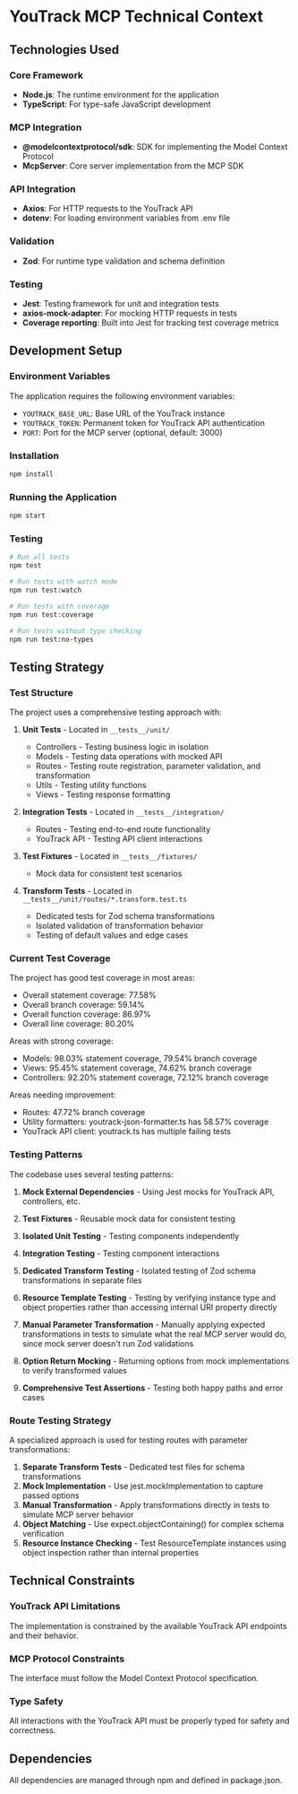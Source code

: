 # YouTrack MCP Technical Context

## Technologies Used

### Core Framework
- **Node.js**: The runtime environment for the application
- **TypeScript**: For type-safe JavaScript development

### MCP Integration
- **@modelcontextprotocol/sdk**: SDK for implementing the Model Context Protocol
- **McpServer**: Core server implementation from the MCP SDK

### API Integration
- **Axios**: For HTTP requests to the YouTrack API
- **dotenv**: For loading environment variables from .env file

### Validation
- **Zod**: For runtime type validation and schema definition

### Testing
- **Jest**: Testing framework for unit and integration tests
- **axios-mock-adapter**: For mocking HTTP requests in tests
- **Coverage reporting**: Built into Jest for tracking test coverage metrics

## Development Setup

### Environment Variables
The application requires the following environment variables:
- `YOUTRACK_BASE_URL`: Base URL of the YouTrack instance
- `YOUTRACK_TOKEN`: Permanent token for YouTrack API authentication
- `PORT`: Port for the MCP server (optional, default: 3000)

### Installation
```sh
npm install
```

### Running the Application
```sh
npm start
```

### Testing
```sh
# Run all tests
npm test

# Run tests with watch mode
npm run test:watch

# Run tests with coverage
npm run test:coverage

# Run tests without type checking
npm run test:no-types
```

## Testing Strategy

### Test Structure
The project uses a comprehensive testing approach with:

1. **Unit Tests** - Located in `__tests__/unit/`
   - Controllers - Testing business logic in isolation
   - Models - Testing data operations with mocked API
   - Routes - Testing route registration, parameter validation, and transformation
   - Utils - Testing utility functions
   - Views - Testing response formatting

2. **Integration Tests** - Located in `__tests__/integration/`
   - Routes - Testing end-to-end route functionality
   - YouTrack API - Testing API client interactions

3. **Test Fixtures** - Located in `__tests__/fixtures/`
   - Mock data for consistent test scenarios

4. **Transform Tests** - Located in `__tests__/unit/routes/*.transform.test.ts`
   - Dedicated tests for Zod schema transformations
   - Isolated validation of transformation behavior
   - Testing of default values and edge cases

### Current Test Coverage
The project has good test coverage in most areas:
- Overall statement coverage: 77.58%
- Overall branch coverage: 59.14%
- Overall function coverage: 86.97%
- Overall line coverage: 80.20%

Areas with strong coverage:
- Models: 98.03% statement coverage, 79.54% branch coverage
- Views: 95.45% statement coverage, 74.62% branch coverage
- Controllers: 92.20% statement coverage, 72.12% branch coverage

Areas needing improvement:
- Routes: 47.72% branch coverage
- Utility formatters: youtrack-json-formatter.ts has 58.57% coverage
- YouTrack API client: youtrack.ts has multiple failing tests

### Testing Patterns
The codebase uses several testing patterns:

1. **Mock External Dependencies** - Using Jest mocks for YouTrack API, controllers, etc.

2. **Test Fixtures** - Reusable mock data for consistent testing

3. **Isolated Unit Testing** - Testing components independently

4. **Integration Testing** - Testing component interactions

5. **Dedicated Transform Testing** - Isolated testing of Zod schema transformations in separate files 

6. **Resource Template Testing** - Testing by verifying instance type and object properties rather than accessing internal URI property directly

7. **Manual Parameter Transformation** - Manually applying expected transformations in tests to simulate what the real MCP server would do, since mock server doesn't run Zod validations

8. **Option Return Mocking** - Returning options from mock implementations to verify transformed values

9. **Comprehensive Test Assertions** - Testing both happy paths and error cases

### Route Testing Strategy
A specialized approach is used for testing routes with parameter transformations:

1. **Separate Transform Tests** - Dedicated test files for schema transformations
2. **Mock Implementation** - Use jest.mockImplementation to capture passed options
3. **Manual Transformation** - Apply transformations directly in tests to simulate MCP server behavior
4. **Object Matching** - Use expect.objectContaining() for complex schema verification
5. **Resource Instance Checking** - Test ResourceTemplate instances using object inspection rather than internal properties

## Technical Constraints

### YouTrack API Limitations
The implementation is constrained by the available YouTrack API endpoints and their behavior.

### MCP Protocol Constraints
The interface must follow the Model Context Protocol specification.

### Type Safety
All interactions with the YouTrack API must be properly typed for safety and correctness.

## Dependencies
All dependencies are managed through npm and defined in package.json. 